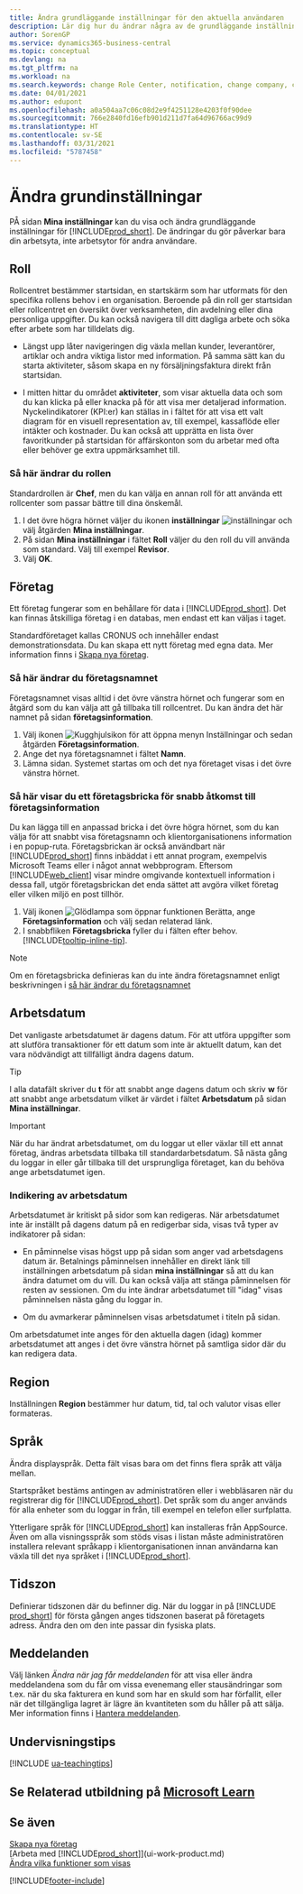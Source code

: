 ```yaml
---
title: Ändra grundläggande inställningar för den aktuella användaren
description: Lär dig hur du ändrar några av de grundläggande inställningarna, till exempel, rollcenter, företag eller arbetsdatumet.
author: SorenGP
ms.service: dynamics365-business-central
ms.topic: conceptual
ms.devlang: na
ms.tgt_pltfrm: na
ms.workload: na
ms.search.keywords: change Role Center, notification, change company, change work date
ms.date: 04/01/2021
ms.author: edupont
ms.openlocfilehash: a0a504aa7c06c08d2e9f4251128e4203f0f90dee
ms.sourcegitcommit: 766e2840fd16efb901d211d7fa64d96766ac99d9
ms.translationtype: HT
ms.contentlocale: sv-SE
ms.lasthandoff: 03/31/2021
ms.locfileid: "5787458"
---
```

# <a name="change-basic-settings"></a>Ändra grundinställningar

PÅ sidan **Mina inställningar** kan du visa och ändra grundläggande inställningar för [!INCLUDE[prod_short](includes/prod_short.md)]. De ändringar du gör påverkar bara din arbetsyta, inte arbetsytor för andra användare.  

## <a name="role"></a><a name="role-center"></a>Roll

Rollcentret bestämmer startsidan, en startskärm som har utformats för den specifika rollens behov i en organisation. Beroende på din roll ger startsidan eller rollcentret en översikt över verksamheten, din avdelning eller dina personliga uppgifter. Du kan också navigera till ditt dagliga arbete och söka efter arbete som har tilldelats dig.

* Längst upp låter navigeringen dig växla mellan kunder, leverantörer, artiklar och andra viktiga listor med information. På samma sätt kan du starta aktiviteter, såsom skapa en ny försäljningsfaktura direkt från startsidan.

* I mitten hittar du området **aktiviteter**, som visar aktuella data och som du kan klicka på eller knacka på för att visa mer detaljerad information. Nyckelindikatorer (KPI:er) kan ställas in i fältet för att visa ett valt diagram för en visuell representation av, till exempel, kassaflöde eller intäkter och kostnader. Du kan också att upprätta en lista över favoritkunder på startsidan för affärskonton som du arbetar med ofta eller behöver ge extra uppmärksamhet till.

### <a name="to-change-the-role"></a>Så här ändrar du rollen

Standardrollen är **Chef**, men du kan välja en annan roll för att använda ett rollcenter som passar bättre till dina önskemål.  

1. I det övre högra hörnet väljer du ikonen **inställningar** ![inställningar](media/ui-experience/settings_icon_small.png "Inställningsikon för rollcenter") och välj åtgärden **Mina inställningar**.
2. På sidan **Mina inställningar** i fältet **Roll** väljer du den roll du vill använda som standard. Välj till exempel **Revisor**.
3. Välj **OK**.

## <a name="company"></a><a name="company"></a>Företag

Ett företag fungerar som en behållare för data i [!INCLUDE[prod_short](includes/prod_short.md)]. Det kan finnas åtskilliga företag i en databas, men endast ett kan väljas i taget.

Standardföretaget kallas CRONUS och innehåller endast demonstrationsdata. Du kan skapa ett nytt företag med egna data. Mer information finns i [Skapa nya företag](about-new-company.md).

### <a name="to-change-the-company-name"></a>Så här ändrar du företagsnamnet

Företagsnamnet visas alltid i det övre vänstra hörnet och fungerar som en åtgärd som du kan välja att gå tillbaka till rollcentret. Du kan ändra det här namnet på sidan **företagsinformation**.

1. Välj ikonen ![Kugghjulsikon för att öppna menyn Inställningar](media/ui-experience/settings_icon_small.png) och sedan åtgärden **Företagsinformation**.
2. Ange det nya företagsnamnet i fältet **Namn**.
3. Lämna sidan. Systemet startas om och det nya företaget visas i det övre vänstra hörnet.

### <a name="to-display-a-company-badge-for-quick-access-to-company-information"></a><a name="badge"></a>Så här visar du ett företagsbricka för snabb åtkomst till företagsinformation

Du kan lägga till en anpassad bricka i det övre högra hörnet, som du kan välja för att snabbt visa företagsnamn och klientorganisationens information i en popup-ruta. Företagsbrickan är också användbart när [!INCLUDE[prod_short](includes/prod_short.md)] finns inbäddat i ett annat program, exempelvis Microsoft Teams eller i något annat webbprogram. Eftersom [!INCLUDE[web_client](includes/web_client.md)] visar mindre omgivande kontextuell information i dessa fall, utgör företagsbrickan det enda sättet att avgöra vilket företag eller vilken miljö en post tillhör.

1. Välj ikonen ![Glödlampa som öppnar funktionen Berätta](media/ui-search/search_small.png "Berätta vad du vill göra"), ange **Företagsinformation** och välj sedan relaterad länk.
2. I snabbfliken **Företagsbricka** fyller du i fälten efter behov. [!INCLUDE[tooltip-inline-tip](includes/tooltip-inline-tip_md.md)].

> [!NOTE]
> Om en företagsbricka definieras kan du inte ändra företagsnamnet enligt beskrivningen i [så här ändrar du företagsnamnet](ui-change-basic-settings.md#to-change-the-company-name)

## <a name="work-date"></a><a name="work-date"></a>Arbetsdatum
Det vanligaste arbetsdatumet är dagens datum. För att utföra uppgifter som att slutföra transaktioner för ett datum som inte är aktuellt datum, kan det vara nödvändigt att tillfälligt ändra dagens datum.

> [!TIP]  
> I alla datafält skriver du **t** för att snabbt ange dagens datum och skriv **w** för att snabbt ange arbetsdatum vilket är värdet i fältet **Arbetsdatum** på sidan **Mina inställningar**.

> [!IMPORTANT]  
> När du har ändrat arbetsdatumet, om du loggar ut eller växlar till ett annat företag, ändras arbetsdata tillbaka till standardarbetsdatum. Så nästa gång du loggar in eller går tillbaka till det ursprungliga företaget, kan du behöva ange arbetsdatumet igen.

### <a name="work-date-indication"></a>Indikering av arbetsdatum

Arbetsdatumet är kritiskt på sidor som kan redigeras. När arbetsdatumet inte är inställt på dagens datum på en redigerbar sida, visas två typer av indikatorer på sidan:

* En påminnelse visas högst upp på sidan som anger vad arbetsdagens datum är. Betalnings påminnelsen innehåller en direkt länk till inställningen arbetsdatum på sidan **mina inställningar** så att du kan ändra datumet om du vill. Du kan också välja att stänga påminnelsen för resten av sessionen. Om du inte ändrar arbetsdatumet till "idag" visas påminnelsen nästa gång du loggar in.

* Om du avmarkerar påminnelsen visas arbetsdatumet i titeln på sidan.  

Om arbetsdatumet inte anges för den aktuella dagen (idag) kommer arbetsdatumet att anges i det övre vänstra hörnet på samtliga sidor där du kan redigera data.

## <a name="region"></a><a name="region"></a> Region

Inställningen **Region** bestämmer hur datum, tid, tal och valutor visas eller formateras.

## <a name="language"></a><a name="language"></a> Språk

Ändra displayspråk. Detta fält visas bara om det finns flera språk att välja mellan.

Startspråket bestäms antingen av administratören eller i webbläsaren när du registrerar dig för [!INCLUDE[prod_short](includes/prod_short.md)]. Det språk som du anger används för alla enheter som du loggar in från, till exempel en telefon eller surfplatta.

Ytterligare språk för [!INCLUDE[prod_short](includes/prod_short.md)] kan installeras från AppSource. Även om alla visningsspråk som stöds visas i listan måste administratören installera relevant språkapp i klientorganisationen innan användarna kan växla till det nya språket i [!INCLUDE[prod_short](includes/prod_short.md)].  

## <a name="time-zone"></a>Tidszon

Definierar tidszonen där du befinner dig. När du loggar in på [!INCLUDE [prod_short](includes/prod_short.md)] för första gången anges tidszonen baserat på företagets adress. Ändra den om den inte passar din fysiska plats.  

## <a name="notifications"></a>Meddelanden

Välj länken *Ändra när jag får meddelanden* för att visa eller ändra meddelandena som du får om vissa evenemang eller stausändringar som t.ex. när du ska fakturera en kund som har en skuld som har förfallit, eller när det tillgängliga lagret är lägre än kvantiteten som du håller på att sälja. Mer information finns i [Hantera meddelanden](ui-smart-notifications.md).

## <a name="teaching-tips"></a>Undervisningstips

[!INCLUDE [ua-teachingtips](includes/ua-teachingtips.md)]

## <a name="see-related-training-at-microsoft-learn"></a>Se Relaterad utbildning på [Microsoft Learn](/learn/modules/personalize-ui-dynamics-365-business-central/index)

## <a name="see-also"></a>Se även

[Skapa nya företag](about-new-company.md)  
[Arbeta med [!INCLUDE[prod_short](includes/prod_short.md)]](ui-work-product.md)  
[Ändra vilka funktioner som visas](ui-experiences.md)  

[!INCLUDE[footer-include](includes/footer-banner.md)]
